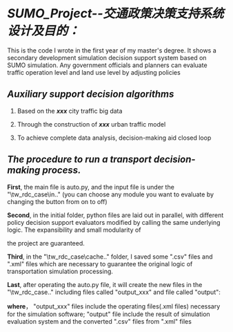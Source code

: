 # _SUMO_Project--交通政策决策支持系统设计及目的：_
This is the code I wrote in the first year of my master's degree. It shows a secondary development simulation decision support system based on SUMO simulation. Any government officials and planners can evaluate 
traffic operation level and land use level by adjusting policies

## _**Auxiliary support decision algorithms**_

1. Based on the **_xxx_** city traffic big data

2. Through the construction of **_xxx_** urban traffic model

3. To achieve complete data analysis, decision-making aid closed loop

## _The procedure to run a transport decision-making process._

**First**, the main file is auto.py, and the input file is under the "\tw_rdc_case\in.." (you can choose any module you want to evaluate by changing the button from on to off)

**Second**, in the initial folder, python files are laid out in parallel, with different policy decision support evaluators modified by calling the same underlying logic. The expansibility and small modularity of 

the project are guaranteed.

**Third**, in the "\tw_rdc_case\cache.." folder, I saved some ".csv" files and ".xml" files which are necessary to guarantee the original logic of transportation simulation processing.

**Last**, after operating the auto.py file, it will create the new files in the "\tw_rdc_case.." including files called "output_xxx" and file called "output": 

**where**， "output_xxx" files include the operating files(.xml files) necessary for the simulation software; "output" file include the result of simulation evaluation system and the converted ".csv" files from 
".xml" files
